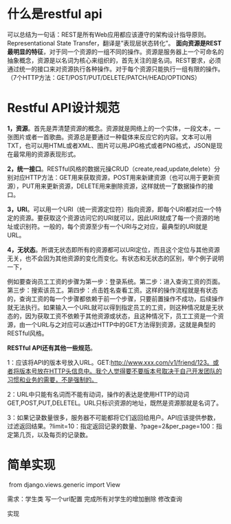 # 什么是restful api

可以总结为一句话：REST是所有Web应用都应该遵守的架构设计指导原则。 
Representational State Transfer，翻译是”表现层状态转化”。 
**面向资源是REST最明显的特征**，对于同一个资源的一组不同的操作。资源是服务器上一个可命名的抽象概念，资源是以名词为核心来组织的，首先关注的是名词。REST要求，必须通过统一的接口来对资源执行各种操作。对于每个资源只能执行一组有限的操作。（7个HTTP方法：GET/POST/PUT/DELETE/PATCH/HEAD/OPTIONS）

# Restful API设计规范

**1，资源**。首先是弄清楚资源的概念。资源就是网络上的一个实体，一段文本，一张图片或者一首歌曲。资源总是要通过一种载体来反应它的内容。文本可以用TXT，也可以用HTML或者XML、图片可以用JPG格式或者PNG格式，JSON是现在最常用的资源表现形式。


**2，统一接口**。RESTful风格的数据元操CRUD（create,read,update,delete）分别对应HTTP方法：GET用来获取资源，POST用来新建资源（也可以用于更新资源），PUT用来更新资源，DELETE用来删除资源，这样就统一了数据操作的接口。


**3，URI**。可以用一个URI（统一资源定位符）指向资源，即每个URI都对应一个特定的资源。要获取这个资源访问它的URI就可以，因此URI就成了每一个资源的地址或识别符。一般的，每个资源至少有一个URI与之对应，最典型的URI就是URL。

**4，无状态**。所谓无状态即所有的资源都可以URI定位，而且这个定位与其他资源无关，也不会因为其他资源的变化而变化。有状态和无状态的区别，举个例子说明一下，

例如要查询员工工资的步骤为第一步：登录系统。第二步：进入查询工资的页面。第三步：搜索该员工。第四步：点击姓名查看工资。这样的操作流程就是有状态的，查询工资的每一个步骤都依赖于前一个步骤，只要前置操作不成功，后续操作就无法执行。如果输入一个URL就可以得到指定员工的工资，则这种情况就是无状态的，因为获取工资不依赖于其他资源或状态，且这种情况下，员工工资是一个资源，由一个URL与之对应可以通过HTTP中的GET方法得到资源，这就是典型的RESTful风格。

**RESTful API还有其他一些规范**。

1：应该将API的版本号放入URL。GET:http://www.xxx.com/v1/friend/123。或者将版本号放在HTTP头信息中。我个人觉得要不要版本号取决于自己开发团队的习惯和业务的需要，不是强制的。

2：URL中只能有名词而不能有动词，操作的表达是使用HTTP的动词GET,POST,PUT,DELETEL。URL只标识资源的地址，既然是资源那就是名词了。

3：如果记录数量很多，服务器不可能都将它们返回给用户。API应该提供参数，过滤返回结果。?limit=10：指定返回记录的数量、?page=2&per_page=100：指定第几页，以及每页的记录数。

# 简单实现

​	from django.views.generic import View

需求：学生类 写一个url配置 完成所有对学生的增加删除 修改查询

实现

~~~~

~~~~

